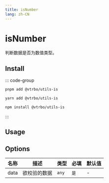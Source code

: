 ```yaml
---
title: isNumber
lang: zh-CN
---
```


# isNumber

判断数据是否为数值类型。

## Install

::: code-group

```bash [pnpm]
pnpm add @vtrbo/utils-is
```

```bash [yarn]
yarn add @vtrbo/utils-is
```

```bash [npm]
npm install @vtrbo/utils-is
```

:::

## Usage

<demo example="is/isNumber/basic.ts"></demo>

## Options

| 名称   | 描述     | 类型    | 必填  | 默认值 |
|------|--------|-------|-----|-----|
| data | 欲校验的数据 | `any` | `是` | -   |
